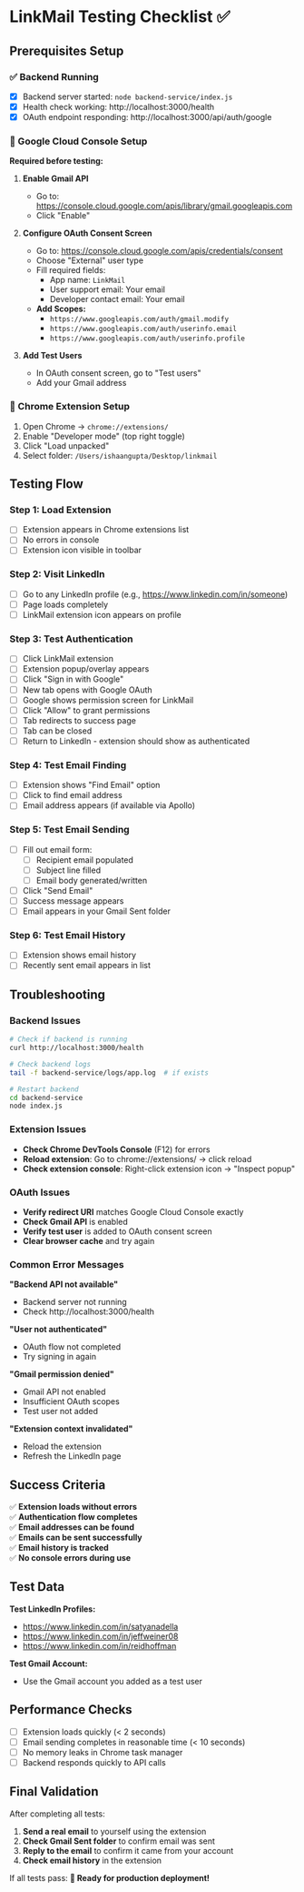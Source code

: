 # LinkMail Testing Checklist ✅

## Prerequisites Setup

### ✅ Backend Running
- [x] Backend server started: `node backend-service/index.js`
- [x] Health check working: http://localhost:3000/health
- [x] OAuth endpoint responding: http://localhost:3000/api/auth/google

### 🔧 Google Cloud Console Setup

**Required before testing:**

1. **Enable Gmail API**
   - Go to: https://console.cloud.google.com/apis/library/gmail.googleapis.com
   - Click "Enable"

2. **Configure OAuth Consent Screen**
   - Go to: https://console.cloud.google.com/apis/credentials/consent
   - Choose "External" user type
   - Fill required fields:
     - App name: `LinkMail`
     - User support email: Your email
     - Developer contact email: Your email
   - **Add Scopes:**
     - `https://www.googleapis.com/auth/gmail.modify`
     - `https://www.googleapis.com/auth/userinfo.email`
     - `https://www.googleapis.com/auth/userinfo.profile`

3. **Add Test Users**
   - In OAuth consent screen, go to "Test users"
   - Add your Gmail address

### 🔌 Chrome Extension Setup

1. Open Chrome → `chrome://extensions/`
2. Enable "Developer mode" (top right toggle)
3. Click "Load unpacked"
4. Select folder: `/Users/ishaangupta/Desktop/linkmail`

## Testing Flow

### Step 1: Load Extension
- [ ] Extension appears in Chrome extensions list
- [ ] No errors in console
- [ ] Extension icon visible in toolbar

### Step 2: Visit LinkedIn
- [ ] Go to any LinkedIn profile (e.g., https://www.linkedin.com/in/someone)
- [ ] Page loads completely
- [ ] LinkMail extension icon appears on profile

### Step 3: Test Authentication
- [ ] Click LinkMail extension
- [ ] Extension popup/overlay appears
- [ ] Click "Sign in with Google"
- [ ] New tab opens with Google OAuth
- [ ] Google shows permission screen for LinkMail
- [ ] Click "Allow" to grant permissions
- [ ] Tab redirects to success page
- [ ] Tab can be closed
- [ ] Return to LinkedIn - extension should show as authenticated

### Step 4: Test Email Finding
- [ ] Extension shows "Find Email" option
- [ ] Click to find email address
- [ ] Email address appears (if available via Apollo)

### Step 5: Test Email Sending
- [ ] Fill out email form:
  - [ ] Recipient email populated
  - [ ] Subject line filled
  - [ ] Email body generated/written
- [ ] Click "Send Email"
- [ ] Success message appears
- [ ] Email appears in your Gmail Sent folder

### Step 6: Test Email History
- [ ] Extension shows email history
- [ ] Recently sent email appears in list

## Troubleshooting

### Backend Issues
```bash
# Check if backend is running
curl http://localhost:3000/health

# Check backend logs
tail -f backend-service/logs/app.log  # if exists

# Restart backend
cd backend-service
node index.js
```

### Extension Issues
- **Check Chrome DevTools Console** (F12) for errors
- **Reload extension**: Go to chrome://extensions/ → click reload
- **Check extension console**: Right-click extension icon → "Inspect popup"

### OAuth Issues
- **Verify redirect URI** matches Google Cloud Console exactly
- **Check Gmail API** is enabled
- **Verify test user** is added to OAuth consent screen
- **Clear browser cache** and try again

### Common Error Messages

**"Backend API not available"**
- Backend server not running
- Check http://localhost:3000/health

**"User not authenticated"**
- OAuth flow not completed
- Try signing in again

**"Gmail permission denied"**
- Gmail API not enabled
- Insufficient OAuth scopes
- Test user not added

**"Extension context invalidated"**
- Reload the extension
- Refresh the LinkedIn page

## Success Criteria

✅ **Extension loads without errors**  
✅ **Authentication flow completes**  
✅ **Email addresses can be found**  
✅ **Emails can be sent successfully**  
✅ **Email history is tracked**  
✅ **No console errors during use**

## Test Data

**Test LinkedIn Profiles:**
- https://www.linkedin.com/in/satyanadella
- https://www.linkedin.com/in/jeffweiner08
- https://www.linkedin.com/in/reidhoffman

**Test Gmail Account:**
- Use the Gmail account you added as a test user

## Performance Checks

- [ ] Extension loads quickly (< 2 seconds)
- [ ] Email sending completes in reasonable time (< 10 seconds)
- [ ] No memory leaks in Chrome task manager
- [ ] Backend responds quickly to API calls

## Final Validation

After completing all tests:

1. **Send a real email** to yourself using the extension
2. **Check Gmail Sent folder** to confirm email was sent
3. **Reply to the email** to confirm it came from your account
4. **Check email history** in the extension

If all tests pass: **🎉 Ready for production deployment!**